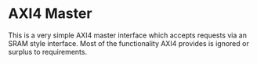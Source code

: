 
# AXI4 Master

This is a very simple AXI4 master interface which accepts requests via an
SRAM style interface. Most of the functionality AXI4 provides is ignored
or surplus to requirements.

